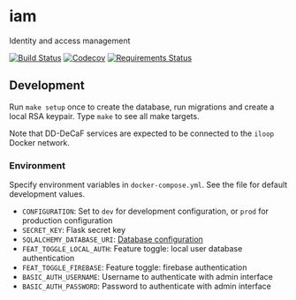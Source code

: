 # iam

Identity and access management

[![Build Status](https://travis-ci.org/DD-DeCaF/iam.svg?branch=devel)](https://travis-ci.org/DD-DeCaF/iam)
[![Codecov](https://codecov.io/gh/DD-DeCaF/iam/branch/devel/graph/badge.svg)](https://codecov.io/gh/DD-DeCaF/iam)
[![Requirements Status](https://requires.io/github/DD-DeCaF/iam/requirements.svg?branch=devel)](https://requires.io/github/DD-DeCaF/iam/requirements/?branch=devel)

## Development

Run `make setup` once to create the database, run migrations and create a local RSA keypair. Type `make` to see all make targets.

Note that DD-DeCaF services are expected to be connected to the `iloop` Docker network.

### Environment

Specify environment variables in `docker-compose.yml`. See the file for default development values.

* `CONFIGURATION`: Set to `dev` for development configuration, or `prod` for production configuration
* `SECRET_KEY`: Flask secret key
* `SQLALCHEMY_DATABASE_URI`: [Database configuration](http://docs.sqlalchemy.org/en/latest/core/engines.html#database-urls)
* `FEAT_TOGGLE_LOCAL_AUTH`: Feature toggle: local user database authentication
* `FEAT_TOGGLE_FIREBASE`: Feature toggle: firebase authentication
* `BASIC_AUTH_USERNAME`: Username to authenticate with admin interface
* `BASIC_AUTH_PASSWORD`: Password to authenticate with admin interface
